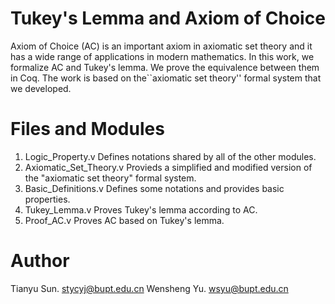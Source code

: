 # Tukey's Lemma and Axiom of Choice

Axiom of Choice (AC) is an important axiom in axiomatic set theory and it has a wide range of applications in modern mathematics. 
In this work, we formalize AC and Tukey's lemma. We prove the equivalence between them in Coq. The work is based on the``axiomatic set theory'' formal system that we developed.

# Files and Modules

1. Logic_Property.v
  Defines notations shared by all of the other modules.
2. Axiomatic_Set_Theory.v
  Provieds a simplified and modified version of the "axiomatic set theory" formal system.
3. Basic_Definitions.v
  Defines some notations and provides basic properties.
4. Tukey_Lemma.v
  Proves Tukey's lemma according to AC.
5. Proof_AC.v
  Proves AC based on Tukey's lemma.

# Author

Tianyu Sun. stycyj@bupt.edu.cn
Wensheng Yu. wsyu@bupt.edu.cn
